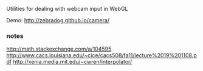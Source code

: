 Utilities for dealing with webcam input in WebGL

Demo: http://zebradog.github.io/camera/

### notes

http://math.stackexchange.com/a/104595
http://www.cacs.louisiana.edu/~cice/cacs508/fa11/lecture%2019%201108.pdf
http://xenia.media.mit.edu/~cwren/interpolator/